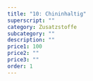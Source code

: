 ```yaml
---
title: "10: Chininhaltig"
superscript: ""
category: Zusatzstoffe
subcategory: ""
description: ""
price1: 100
price2: ""
price3: ""
order: 1
---
```

